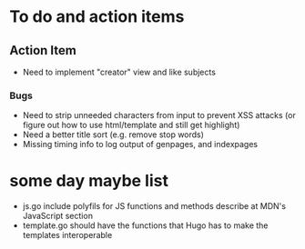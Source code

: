 
# To do and action items

## Action Item

+ Need to implement "creator" view and like subjects

### Bugs

+ Need to strip unneeded characters from input to prevent XSS attacks (or figure out how to use html/template and still get highlight)
+ Need a better title sort (e.g. remove stop words)
+ Missing timing info to log output of genpages, and indexpages

# some day maybe list

+ js.go include polyfils for JS functions and methods describe at MDN's JavaScript section
+ template.go should have the functions that Hugo has to make the templates interoperable
